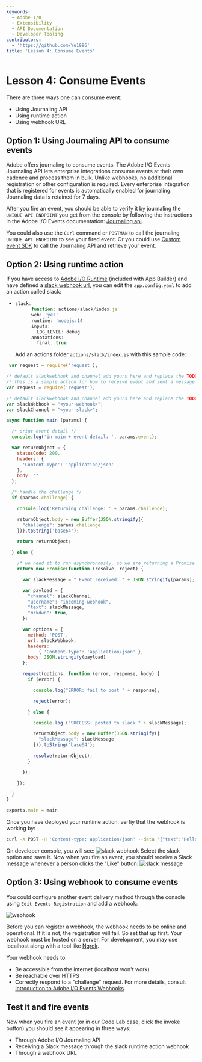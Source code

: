 ```yaml
---
keywords:
  - Adobe I/O
  - Extensibility
  - API Documentation
  - Developer Tooling
contributors:
  - 'https://github.com/Yu1986'
title: 'Lesson 4: Consume Events'
---
```


# Lesson 4: Consume Events

There are three ways one can consume event:

* Using Journaling API 
* Using runtime action 
* Using webhook URL

## Option 1: Using Journaling API to consume events

Adobe offers journaling to consume events. The Adobe I/O Events Journaling API lets enterprise integrations consume events at their own cadence and process them in bulk. Unlike webhooks, no additional registration or other configuration is required. Every enterprise integration that is registered for events is automatically enabled for journaling. Journaling data is retained for 7 days. 

After you fire an event, you should be able to verify it by journaling the `UNIQUE API ENDPOINT` you get from the console by following the instructions in the Adobe I/O Events documentation: [Journaling api](https://developer.adobe.com/events/docs/guides/api/journaling_api/).

You could also use the `Curl` command or `POSTMAN` to call the journaling `UNIQUE API ENDPOINT` to see your fired event. Or you could use [Custom event SDK](https://github.com/adobe/aio-lib-events/) to call the Journaling API and retrieve your event.

## Option 2: Using runtime action

If you have access to [Adobe I/O Runtime](/runtime) (included with App Builder) and have defined a [slack webhook url](https://api.slack.com/incoming-webhooks), you can edit the `app.config.yaml` to add an action called slack:

* ```javascript
  slack:
        function: actions/slack/index.js
        web: 'yes'
        runtime: 'nodejs:14'
        inputs:
          LOG_LEVEL: debug
        annotations:
          final: true
  ```
  
  Add an actions folder `actions/slack/index.js` with this sample code:

```javascript
 var request = require('request');

/* default slackwebhook and channel add yours here and replace the TODO below */
/* this is a sample action for how to receive event and sent a message to slack */
var request = require('request');

/* default slackwebhook and channel add yours here and replace the TODO below */
var slackWebhook = "<your-webhook>";
var slackChannel = "<your-slack>";

async function main (params) {

  /* print event detail */
  console.log('in main + event detail: ', params.event);

  var returnObject = {
    statusCode: 200,
    headers: {
      'Content-Type': 'application/json'
    },
    body: ""
  };

  /* handle the challenge */
  if (params.challenge) {

    console.log('Returning challenge: ' + params.challenge);

    returnObject.body = new Buffer(JSON.stringify({
      "challenge": params.challenge
    })).toString('base64');

    return returnObject;

  } else {

    /* we need it to run asynchronously, so we are returning a Promise */
    return new Promise(function (resolve, reject) {

      var slackMessage = " Event received: " + JSON.stringify(params);

      var payload = {
        "channel": slackChannel,
        "username": "incoming-webhook",
        "text": slackMessage,
        "mrkdwn": true,
      };

      var options = {
        method: 'POST',
        url: slackWebhook,
        headers:
            { 'Content-type': 'application/json' },
        body: JSON.stringify(payload)
      };

      request(options, function (error, response, body) {
        if (error) {

          console.log("ERROR: fail to post " + response);

          reject(error);

        } else {

          console.log ("SUCCESS: posted to slack " + slackMessage);

          returnObject.body = new Buffer(JSON.stringify({
            "slackMessage": slackMessage
          })).toString('base64');

          resolve(returnObject);
        }

      });

    });

  }
}

exports.main = main
```

Once you have deployed your runtime action, verfiy that the webhook is working by: 

```bash
curl -X POST -H 'Content-type: application/json' --data '{"text":"Hello, World!"}' https://<your-namespace>.adobeio-static.net/api/v1/web/event-demo-0.0.1/slack
```

On developer console, you will see: ![slack webhook](assets/slack-webhook.png)
Select the slack option and save it. Now when you fire an event, you should receive a Slack message whenever a person clicks the "Like" button:
![slack message](assets/slack-message.png)

## Option 3: Using webhook to consume events

You could configure another event delivery method through the console using `Edit Events Registration` and add a webhook: 

![webhook](assets/webhook.png)

Before you can register a webhook, the webhook needs to be online and operational. If it is not, the registration will fail. So set that up first. Your webhook must be hosted on a server. For development, you may use localhost along with a tool like [Ngrok](https://ngrok.com/).

Your webhook needs to:

- Be accessible from the internet (localhost won't work)
- Be reachable over HTTPS
- Correctly respond to a "challenge" request. For more details, consult [Introduction to Adobe I/O Events Webhooks](https://developer.adobe.com/events/docs/guides/).

## Test it and fire events

Now when you fire an event (or in our Code Lab case, click the invoke button) you should see it appearing in three ways:

- Through Adobe I/O Journaling API 
- Receiving a Slack message through the slack runtime action webhook
- Through a webhook URL
